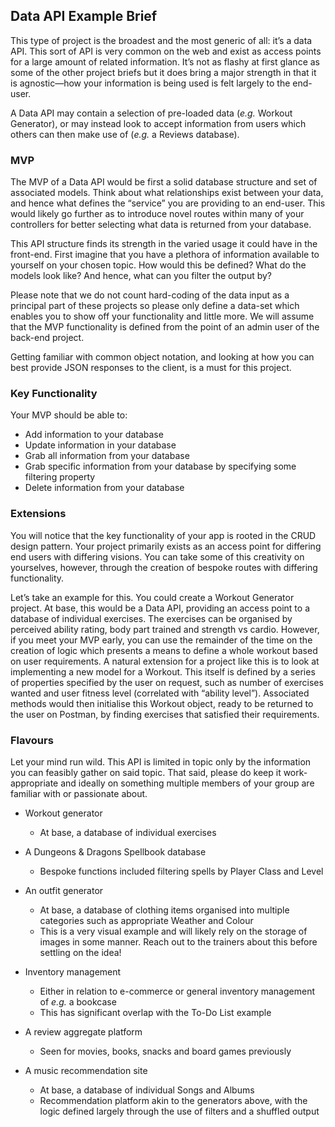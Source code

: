 ## Data API Example Brief

This type of project is the broadest and the most generic of all: it’s a data API. This sort of API is very common on the web and exist as access points for a large amount of related information. It’s not as flashy at first glance as some of the other project briefs but it does bring a major strength in that it is agnostic—how your information is being used is felt largely to the end-user.

A Data API may contain a selection of pre-loaded data (*e.g.* Workout Generator), or may instead look to accept information from users which others can then make use of (*e.g.* a Reviews database).

### MVP

The MVP of a Data API would be first a solid database structure and set of associated models. Think about what relationships exist between your data, and hence what defines the “service” you are providing to an end-user. This would likely go further as to introduce novel routes within many of your controllers for better selecting what data is returned from your database.

This API structure finds its strength in the varied usage it could have in the front-end. First imagine that you have a plethora of information available to yourself on your chosen topic. How would this be defined? What do the models look like? And hence, what can you filter the output by?

Please note that we do not count hard-coding of the data input as a principal part of these projects so please only define a data-set which enables you to show off your functionality and little more. We will assume that the MVP functionality is defined from the point of an admin user of the back-end project.

Getting familiar with common object notation, and looking at how you can best provide JSON responses to the client, is a must for this project.

### Key Functionality

Your MVP should be able to:

* Add information to your database
* Update information in your database
* Grab all information from your database
* Grab specific information from your database by specifying some filtering property
* Delete information from your database

### Extensions

You will notice that the key functionality of your app is rooted in the CRUD design pattern. Your project primarily exists as an access point for differing end users with differing visions. You can take some of this creativity on yourselves, however, through the creation of bespoke routes with differing functionality. 

Let’s take an example for this. You could create a Workout Generator project. At base, this would be a Data API, providing an access point to a database of individual exercises. The exercises can be organised by perceived ability rating, body part trained and strength vs cardio. However, if you meet your MVP early, you can use the remainder of the time on the creation of logic which presents a means to define a whole workout based on user requirements. 
A natural extension for a project like this is to look at implementing a new model for a Workout. This itself is defined by a series of properties specified by the user on request, such as number of exercises wanted and user fitness level (correlated with “ability level”). Associated methods would then initialise this Workout object, ready to be returned to the user on Postman, by finding exercises that satisfied their requirements.

### Flavours

Let your mind run wild. This API is limited in topic only by the information you can feasibly gather on said topic. That said, please do keep it work-appropriate and ideally on something multiple members of your group are familiar with or passionate about.

- Workout generator
   - At base, a database of individual exercises

- A Dungeons & Dragons Spellbook database
   - Bespoke functions included filtering spells by Player Class and Level

- An outfit generator
   - At base, a database of clothing items organised into multiple categories such as appropriate Weather and Colour
   - This is a very visual example and will likely rely on the storage of images in some manner. Reach out to the trainers about this before settling on the idea!

- Inventory management
   - Either in relation to e-commerce or general inventory management of *e.g.* a bookcase
   - This has significant overlap with the To-Do List example

- A review aggregate platform
   - Seen for movies, books, snacks and board games previously

- A music recommendation site
   - At base, a database of individual Songs and Albums
   - Recommendation platform akin to the generators above, with the logic defined largely through the use of filters and a shuffled output
